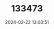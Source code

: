 ---
title: "133473"
category: "Merulina cylindrica"
draft: false
date: 2024-02-22 13:03:51
languages:
  English: ["Columniform Crust Coral"]
---